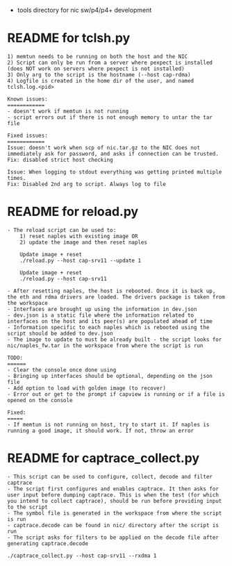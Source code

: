 - tools directory for nic sw/p4/p4+ development


README for tclsh.py
===================
    1) memtun needs to be running on both the host and the NIC
    2) Script can only be run from a server where pexpect is installed (does NOT work on servers where pexpect is not installed)
    3) Only arg to the script is the hostname (--host cap-rdma)
    4) Logfile is created in the home dir of the user, and named tclsh.log.<pid>

    Known issues:
    ============
    - doesn't work if memtun is not running
    - script errors out if there is not enough memory to untar the tar file

    Fixed issues:
    ============
    Issue: doesn't work when scp of nic.tar.gz to the NIC does not immediately ask for password, and asks if connection can be trusted.
    Fix: disabled strict host checking

    Issue: When logging to stdout everything was getting printed multiple times.
    Fix: Disabled 2nd arg to script. Always log to file


README for reload.py
====================
    - The reload script can be used to:
        1) reset naples with existing image OR
        2) update the image and then reset naples

        Update image + reset
        ./reload.py --host cap-srv11 --update 1

        Update image + reset
        ./reload.py --host cap-srv11

    - After resetting naples, the host is rebooted. Once it is back up, the eth and rdma drivers are loaded. The drivers package is taken from the workspace
    - Interfaces are brought up using the information in dev.json
    - dev.json is a static file where the information related to interfaces on the host and its peer(s) are populated ahead of time
    - Information specific to each naples which is rebooted using the script should be added to dev.json
    - The image to update to must be already built - the script looks for nic/naples_fw.tar in the workspace from where the script is run

    TODO:
    ======
    - Clear the console once done using
    - Bringing up interfaces should be optional, depending on the json file
    - Add option to load with golden image (to recover)
    - Error out or get to the prompt if capview is running or if a file is opened on the console

    Fixed:
    =====
    - If memtun is not running on host, try to start it. If naples is running a good image, it should work. If not, throw an error


README for captrace_collect.py
==============================
    - This script can be used to configure, collect, decode and filter captrace
    - The script first configures and enables captrace. It then asks for user input before dumping captrace. This is when the test (for which you intend to collect captrace), should be run before providing input to the script
    - The symbol file is generated in the workspace from where the script is run
    - captrace.decode can be found in nic/ directory after the script is run
    - The script asks for filters to be applied on the decode file after generating captrace.decode

    ./captrace_collect.py --host cap-srv11 --rxdma 1
